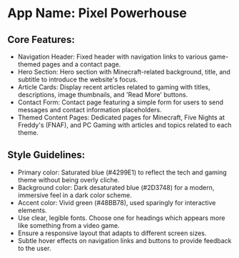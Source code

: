# **App Name**: Pixel Powerhouse

## Core Features:

- Navigation Header: Fixed header with navigation links to various game-themed pages and a contact page.
- Hero Section: Hero section with Minecraft-related background, title, and subtitle to introduce the website's focus.
- Article Cards: Display recent articles related to gaming with titles, descriptions, image thumbnails, and 'Read More' buttons.
- Contact Form: Contact page featuring a simple form for users to send messages and contact information placeholders.
- Themed Content Pages: Dedicated pages for Minecraft, Five Nights at Freddy's (FNAF), and PC Gaming with articles and topics related to each theme.

## Style Guidelines:

- Primary color: Saturated blue (#4299E1) to reflect the tech and gaming theme without being overly cliche. 
- Background color: Dark desaturated blue (#2D3748) for a modern, immersive feel in a dark color scheme.
- Accent color: Vivid green (#48BB78), used sparingly for interactive elements.
- Use clear, legible fonts. Choose one for headings which appears more like something from a video game.
- Ensure a responsive layout that adapts to different screen sizes.
- Subtle hover effects on navigation links and buttons to provide feedback to the user.